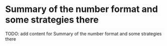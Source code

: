 # Summary of the number format and some strategies there

TODO: add content for Summary of the number format and some strategies there
